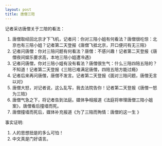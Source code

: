 ```yaml
---
layout: post
title: 唐僧三陪
---
```


记者采访唐僧关于三陪的看法：

1. 唐僧取经回北京才下飞机，记者问：你对三陪小姐有何看法？唐僧很吃惊：北京也有三陪小姐？记者第二天登报《唐僧飞抵北京，开口便问有无三陪》
2. 记者问唐僧：你对三陪问题有何看法？唐僧：不感兴趣！记者第二天登报《唐僧夜间娱乐要求高，本地三陪小姐遭冷遇》
3. 记者问唐僧，你对三陪小姐有没有看法？唐僧很生气：什么三陪四陪五陪的？不知道！记者第二天登报《三陪已难满足唐僧，四陪五陪方能过瘾》
4. 记者后来再问唐僧，唐僧不发言。记者第二天登报《面对三陪问题，唐僧无言以对》
5. 唐僧大怒，对记者说，这么乱写，我去法院告你！记者第二天登报《唐僧一怒为三陪》
6. 唐僧气急之下，将记者告到法庭。媒体争相报道《法庭将审理唐僧三陪小姐案》，唐僧看后撞墙而死。
7. 唐僧撞墙而死后，媒体补充报道《为了三陪而殉情：唐僧的这一生 》

事实证明:

1. 人的思想扭是的多么可怕！
2. 中文真是门好语言。
